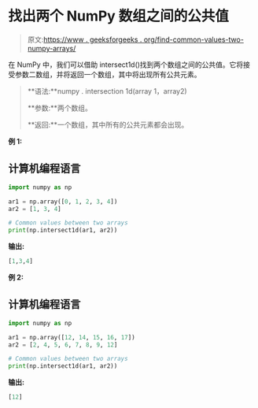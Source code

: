 # 找出两个 NumPy 数组之间的公共值

> 原文:[https://www . geeksforgeeks . org/find-common-values-two-numpy-arrays/](https://www.geeksforgeeks.org/find-common-values-between-two-numpy-arrays/)

在 NumPy 中，我们可以借助 intersect1d()找到两个数组之间的公共值。它将接受参数二数组，并将返回一个数组，其中将出现所有公共元素。

> **语法:**numpy . intersection 1d(array 1，array2)
> 
> **参数:**两个数组。
> 
> **返回:**一个数组，其中所有的公共元素都会出现。

**例 1:**

## 计算机编程语言

```py
import numpy as np

ar1 = np.array([0, 1, 2, 3, 4])
ar2 = [1, 3, 4]

# Common values between two arrays
print(np.intersect1d(ar1, ar2))
```

**输出:**

```py
[1,3,4]

```

**例 2:**

## 计算机编程语言

```py
import numpy as np

ar1 = np.array([12, 14, 15, 16, 17])
ar2 = [2, 4, 5, 6, 7, 8, 9, 12]

# Common values between two arrays
print(np.intersect1d(ar1, ar2))
```

**输出:**

```py
[12]

```